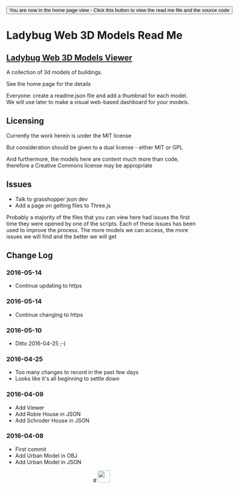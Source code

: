 <span style=display:none; >
[You are now in a GitHub source code view - click this link to view the home page]
( https://ladybug-tools.github.io/3d-models/ "View file as a web page." ) </span>
<input type=button onclick=window.location.href='https://github.com/ladybug-tools/3d-models/';
value='You are now in the home page view - Click this button to view the read me file and the source code' >

Ladybug Web 3D Models Read Me
===

## [Ladybug Web 3D Models Viewer]( https://ladybug-tools.github.io/3d-models/ )

A collection of 3d models of buildings.

See the home page for the details

Everyone: create a readme.json file and add a thumbnail for each model. We will use later to make a visual web-based dashboard for your models.


## Licensing

Currently the work herein is under the MIT license

But consideration should be given to a dual license - either MIT or GPL

And furthermore, the models here are content much more than code, therefore a Creative Commons license may be appropriate

## Issues

* Talk to grasshopper json dev
* Add a page on getting files to Three.js

Probably a majority of the files that you can view here had issues the first time they were opened by one of the scripts.
Each of these issues has been used to improve the process.
The more models we can access, the more issues we will find and the better we will get



## Change Log

### 2016-05-14

* Continue updating to https

### 2016-05-14

* Continue changing to https

### 2016-05-10

* Ditto 2016-04-25 ;-)

### 2016-04-25

* Too many changes to record in the past few days
* Looks like it's all beginning to settle down



### 2016-04-09

* Add Viewer
* Add Robie House in JSON
* Add Schroder House in JSON

### 2016-04-08

* First commit
* Add Urban Model in OBJ
* Add Urban Model in JSON


<center title="dingbat" >
# <a href=javascript:window.scrollTo(0,0); style=text-decoration:none; ><img src="http://ladybug-tools.github.io/images/ladybug_tools_logo.png" width=32 ></a>
</center>
